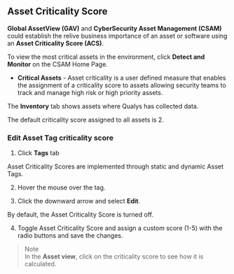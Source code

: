 ## Asset Criticality Score

**Global AssetView (GAV)** and **CyberSecurity Asset Management (CSAM)** could establish the relive business importance of an asset or software using an **Asset Criticality Score (ACS)**.

To view the most critical assets in the environment, click **Detect and Monitor** on the CSAM Home Page.

- **Critical Assets** - Asset criticality is a user defined measure that enables the assignment of a criticality score to assets allowing security teams to track and manage high risk or high priority assets.

The **Inventory** tab shows assets where Qualys has collected data.

The default criticality score assigned to all assets is 2.

### Edit Asset Tag criticality score

1. Click **Tags** tab

Asset Criticality Scores are implemented through static and dynamic Asset Tags.

2. Hover the mouse over the tag.

3. Click the downward arrow and select **Edit**.

By default, the Asset Criticality Score is turned off.

4. Toggle Asset Criticality Score and assign a custom score (1-5) with the radio buttons and save the changes.

> Note<br>
> In the **Asset view**, click on the criticality score to see how it is calculated.

